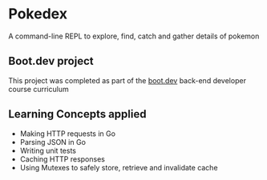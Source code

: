 # Pokedex

A command-line REPL to explore, find, catch and gather details of pokemon

## Boot.dev project

This project was completed as part of the [boot.dev](https://www.boot.dev) back-end developer course curriculum

## Learning Concepts applied

- Making HTTP requests in Go
- Parsing JSON in Go
- Writing unit tests
- Caching HTTP responses
- Using Mutexes to safely store, retrieve and invalidate cache

